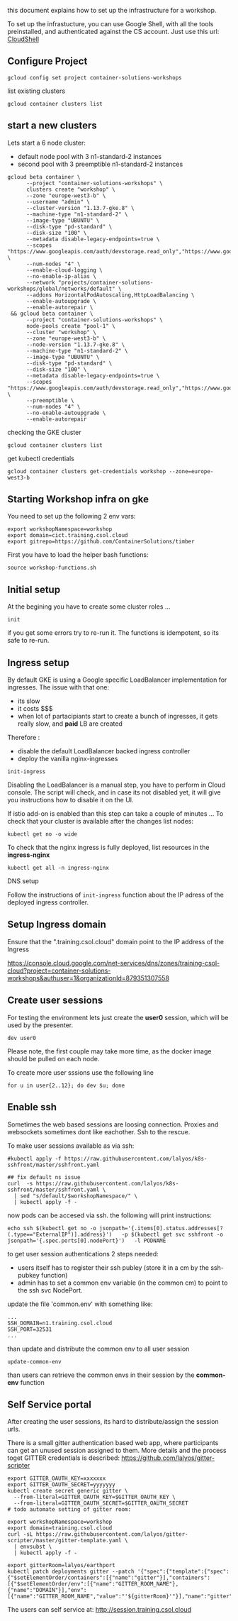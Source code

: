 this document explains how to set up the infrastructure for a workshop.

To set up the infrastucture, you can use Google Shell, with all the tools
preinstalled, and authenticated against the CS account.
Just use this url: [CloudShell](https://console.cloud.google.com/cloudshell/open?git_repo=https://github.com/lalyos/k8s-workshop&tutorial=infra-setup.md
)

## Configure Project

```
gcloud config set project container-solutions-workshops
```

list existing clusters

```
gcloud container clusters list
```

## start a new clusters

Lets start a 6 node cluster:
- default node pool with 3 n1-standard-2 instances
- second pool with 3 preemptible n1-standard-2 instances

```
gcloud beta container \
      --project "container-solutions-workshops" \
      clusters create "workshop" \
      --zone "europe-west3-b" \
      --username "admin" \
      --cluster-version "1.13.7-gke.8" \
      --machine-type "n1-standard-2" \
      --image-type "UBUNTU" \
      --disk-type "pd-standard" \
      --disk-size "100" \
      --metadata disable-legacy-endpoints=true \
      --scopes "https://www.googleapis.com/auth/devstorage.read_only","https://www.googleapis.com/auth/logging.write","https://www.googleapis.com/auth/monitoring","https://www.googleapis.com/auth/servicecontrol","https://www.googleapis.com/auth/service.management.readonly","https://www.googleapis.com/auth/trace.append" \
      --num-nodes "4" \
      --enable-cloud-logging \
      --no-enable-ip-alias \
      --network "projects/container-solutions-workshops/global/networks/default" \
      --addons HorizontalPodAutoscaling,HttpLoadBalancing \
      --enable-autoupgrade \
      --enable-autorepair \
 && gcloud beta container \
      --project "container-solutions-workshops" \
      node-pools create "pool-1" \
      --cluster "workshop" \
      --zone "europe-west3-b" \
      --node-version "1.13.7-gke.8" \
      --machine-type "n1-standard-2" \
      --image-type "UBUNTU" \
      --disk-type "pd-standard" \
      --disk-size "100" \
      --metadata disable-legacy-endpoints=true \
      --scopes "https://www.googleapis.com/auth/devstorage.read_only","https://www.googleapis.com/auth/logging.write","https://www.googleapis.com/auth/monitoring","https://www.googleapis.com/auth/servicecontrol","https://www.googleapis.com/auth/service.management.readonly","https://www.googleapis.com/auth/trace.append" \
      --preemptible \
      --num-nodes "4" \
      --no-enable-autoupgrade \
      --enable-autorepair
```

checking the GKE cluster
```
gcloud container clusters list
```

get kubectl credentials
```
gcloud container clusters get-credentials workshop --zone=europe-west3-b
```
## Starting Workshop infra on gke

You need to set up the following 2 env vars:
```
export workshopNamespace=workshop
export domain=cict.training.csol.cloud
export gitrepo=https://github.com/ContainerSolutions/timber
```

First you have to load the helper bash functions:
```
source workshop-functions.sh
```

## Initial setup

At the begining you have to create some cluster roles ...

```
init
```

if you get some errors try to re-run it. The functions is idempotent, so its safe to re-run.

## Ingress setup

By default GKE is using a Google specific LoadBalancer implementation for ingresses.
The issue with that one:
- its slow
- it costs $$$
- when lot of partacipiants start to create a bunch of ingresses, it gets really slow, and **paid** LB  are created

Therefore :
- disable the default LoadBalancer backed ingress controller
- deploy the vanilla nginx-ingresses

```
init-ingress
```

Disabling the LoadBalancer is a manual step, you have to perform in Cloud console.
The script will check, and in case its not disabled yet, it will give
you instructions how to disable it on the UI.

If istio add-on is enabled than this step can take a couple of minutes ...
To check that your cluster is available after the changes list nodes:

```
kubectl get no -o wide
```

To check that the nginx ingress is fully deployed, list resources in the **ingress-nginx**

```
kubectl get all -n ingress-nginx
```

DNS setup

 Follow the instructions of `init-ingress` function about the IP adress of the deployed ingress controller.

## Setup Ingress domain

Ensure that the ".training.csol.cloud" domain point to the IP address of the Ingress

https://console.cloud.google.com/net-services/dns/zones/training-csol-cloud?project=container-solutions-workshops&authuser=1&organizationId=879351307558

## Create user sessions

For testing the environment lets just create the **user0** session, which will be used by the presenter.

```
dev user0
```
Please note, the first couple may take more time, as the docker image should be pulled on each node.

To create more user sssions use the following line
```
for u in user{2..12}; do dev $u; done
```


## Enable ssh

Sometimes the web based sessions are loosing connection. Proxies and websockets sometimes dont like eachother. Ssh to the rescue.

To make user sessions available as via ssh:
```
#kubectl apply -f https://raw.githubusercontent.com/lalyos/k8s-sshfront/master/sshfront.yaml

## fix default ns issue
curl  -s https://raw.githubusercontent.com/lalyos/k8s-sshfront/master/sshfront.yaml \
  | sed "s/default/$workshopNamespace/" \
  | kubectl apply -f -
```

now pods can be accesed via ssh. the following will print instructions:
```
echo ssh $(kubectl get no -o jsonpath='{.items[0].status.addresses[?(.type=="ExternalIP")].address}')   -p $(kubectl get svc sshfront -o jsonpath='{.spec.ports[0].nodePort}')   -l PODNAME
```

to get user session authentications 2 steps needed:
- users itself has to register their ssh publey (store it in a cm by the ssh-pubkey function)
- admin has to set a common env variable (in the common cm) to point to the ssh svc NodePort.

update the file 'common.env' with something like:
```
...
SSH_DOMAIN=n1.training.csol.cloud
SSH_PORT=32531
...
```

than update and distribute the common env to all user session
```
update-common-env
```

than users can retrieve the common envs in their session by the **common-env** function

## Self Service portal

After creating the user sessions, its hard to distribute/assign the session urls.

There is a small gitter authentication based web app, where participants can get an unused
session assigned to them.
More details and the process toget GITTER credentials is described: https://github.com/lalyos/gitter-scripter

```
export GITTER_OAUTH_KEY=xxxxxxx
export GITTER_OAUTH_SECRET=yyyyyyy
kubectl create secret generic gitter \
  --from-literal=GITTER_OAUTH_KEY=$GITTER_OAUTH_KEY \
  --from-literal=GITTER_OAUTH_SECRET=$GITTER_OAUTH_SECRET
# todo automate setting of gitter room:

export workshopNamespace=workshop
export domain=training.csol.cloud
curl -sL https://raw.githubusercontent.com/lalyos/gitter-scripter/master/gitter-template.yaml \
  | envsubst \
  | kubectl apply -f -

export gitterRoom=lalyos/earthport
kubectl patch deployments gitter --patch '{"spec":{"template":{"spec":{"$setElementOrder/containers":[{"name":"gitter"}],"containers":[{"$setElementOrder/env":[{"name":"GITTER_ROOM_NAME"},{"name":"DOMAIN"}],"env":[{"name":"GITTER_ROOM_NAME","value":"'${gitterRoom}'"}],"name":"gitter"}]}}}}'
```

The users can self service at: http://session.training.csol.cloud
